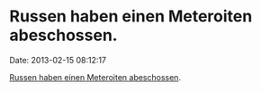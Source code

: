 Russen haben einen Meteroiten abeschossen.
==========================================

Date: 2013-02-15 08:12:17

[Russen haben einen Meteroiten
abeschossen](http://rt.com/news/meteorite-crash-urals-chelyabinsk-283/).
